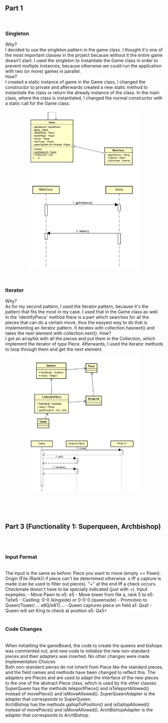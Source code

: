<h2>Part 1</h2>
<br/>
<h3>Singleton</h3>
Why?<br/>
I decided to use the singleton pattern in the game class. I thought it's one of the most important classes in the project because without it the entire game doesn't start. I used the singleton to instantiate the Game class in order to prevent multiple instances, because otherwise we could run the application with two (or more) games in parallel.<br/>
How?<br/>
I created a static instance of game in the Game class, I changed the constructor to private and afterwards created a new static method to instantiate the class or return the already instance of the class. In the main class, where the class is instantiated, I changed the normal constructor with a static call for the Game class.
<p align="center">
  <img src="https://github.com/BINF4241-group41/Project_3/blob/master/images/SoftwareConstruction1ClassDiagramm_Cattura.PNG" width="350">
  <img src="https://github.com/BINF4241-group41/Project_3/blob/master/images/SoftwareConstuction1Se.PNG" width="350">
</p>
<br/>
<h3>Iterator</h3>
Why?<br/>
As for my second pattern, I used the Iterator pattern, because it's the pattern that fits the most in my case. I used that in the Game class as well. In the 'identifyPiece' method there is a part which searches for all the pieces that can do a certain move, thus the easyest way to do that is implementing an iterator pattern. It iterates with collection.hasnext() and takes the next element with collection.next().
How?<br/>
I got an arraylist with all the pieces and put them in the Collection, which implement the iterator of type Piece. Afterwards, I used the Iterator methods to loop through them and get the next element.
<p align="center">
  <img src="https://github.com/BINF4241-group41/Project_3/blob/master/images/SoftwareConstruction2ClassDia.PNG" width="350">
  <img src="https://github.com/BINF4241-group41/Project_3/blob/master/images/SoftwareConstruction2Se.PNG" width="350">
</p>
<br/>
<br/>
<br/>
<h2>Part 3 (Functionality 1: Superqueen, Archbishop)</h2> <br/>
<br/>
<h3>Input Format</h3><br/>
The input is the same as before:
Piece you want to move (empty == Pawn).
Origin (File (Rank)) if piece can't be determined otherwise.
x iff a capture is made (can be used to filter out pieces).
"+" at the end iff a check occurs.
Checkmate doesn't have to be specially indicated (just with +).
Input examples:
- Move Pawn to e5: e5
- Move tower from file a, rank 5 to e5: Ta5e5
- Castling: 0-0 (kingside) or 0-0-0 (queenside)
- Promotion to Queen/Tower/...: e8Q/e8T/...
- Queen captures piece on field a1: Qxa1
- Queen will set King to check at position a5: Qa5+
<br/>
<br/>
<h3>Code Changes</h3>
<br/>
When initialiting the gameBoard, the code to create the queens and bishops was commented out, and new code to initialize the new non-standard pieces and their adapters was inserted. No other changes were made.
<br/>
Implementation Choices
<br/>
Both non-standard pieces do not inherit from Piece like the standard pieces, and the field names and methods have been changed to reflect this. The adapters are Pieces and are used to adapt the interface of the new pieces to the one of the abstract Piece class, which is used by the other classes.<br/>
SuperQueen has the methods teleportPiece() and isTeleportAllowed() instead of movePiece() and isMoveAllowed(). SuperQueenAdapter is the adapter that corresponds to SuperQueen.<br/>
ArchBishop has the methods gallopToPosition() and isGallopAllowed() instead of movePiece() and isMoveAllowed(). ArchBishopAdapter is the adapter that corresponds to ArchBishop.<br/>